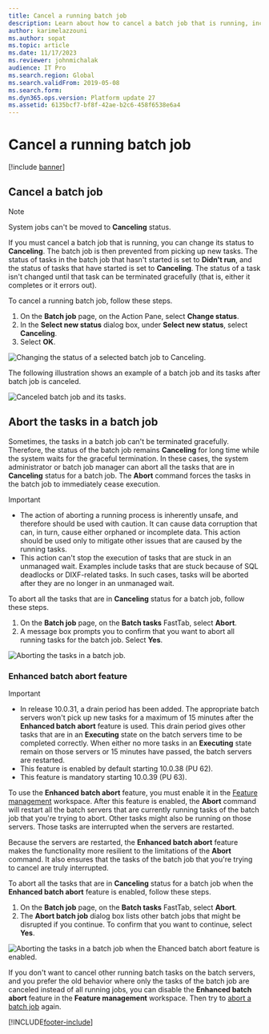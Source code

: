 ```yaml
---
title: Cancel a running batch job
description: Learn about how to cancel a batch job that is running, including overviews on aborting tasks in a batch job and enhanced batch abort features.
author: karimelazzouni
ms.author: sopat
ms.topic: article
ms.date: 11/17/2023
ms.reviewer: johnmichalak
audience: IT Pro 
ms.search.region: Global
ms.search.validFrom: 2019-05-08
ms.search.form: 
ms.dyn365.ops.version: Platform update 27
ms.assetid: 6135bcf7-bf8f-42ae-b2c6-458f6538e6a4
---
```


# <a id="legacy-abort"></a>Cancel a running batch job

[!include [banner](../includes/banner.md)]

## Cancel a batch job

> [!NOTE]
> System jobs can't be moved to **Canceling** status.

If you must cancel a batch job that is running, you can change its status to **Canceling**. The batch job is then prevented from picking up new tasks. The status of tasks in the batch job that hasn't started is set to **Didn't run**, and the status of tasks that have started is set to **Canceling**. The status of a task isn't changed until that task can be terminated gracefully (that is, either it completes or it errors out).

To cancel a running batch job, follow these steps.

1. On the **Batch job** page, on the Action Pane, select **Change status**.
1. In the **Select new status** dialog box, under **Select new status**, select **Canceling**.
1. Select **OK**.

![Changing the status of a selected batch job to Canceling.](./media/cancelling-a-batch-job.png)

The following illustration shows an example of a batch job and its tasks after batch job is canceled.

![Canceled batch job and its tasks.](./media/cancelled-batchjob.png)

## Abort the tasks in a batch job

Sometimes, the tasks in a batch job can't be terminated gracefully. Therefore, the status of the batch job remains **Canceling** for long time while the system waits for the graceful termination. In these cases, the system administrator or batch job manager can abort all the tasks that are in **Canceling** status for a batch job. The **Abort** command forces the tasks in the batch job to immediately cease execution.

> [!IMPORTANT]
> - The action of aborting a running process is inherently unsafe, and therefore should be used with caution. It can cause data corruption that can, in turn, cause either orphaned or incomplete data. This action should be used only to mitigate other issues that are caused by the running tasks.
> - This action can't stop the execution of tasks that are stuck in an unmanaged wait. Examples include tasks that are stuck because of SQL deadlocks or DIXF-related tasks. In such cases, tasks will be aborted after they are no longer in an unmanaged wait.

To abort all the tasks that are in **Canceling** status for a batch job, follow these steps.

1. On the **Batch job** page, on the **Batch tasks** FastTab, select **Abort**.
1. A message box prompts you to confirm that you want to abort all running tasks for the batch job. Select **Yes**.

![Aborting the tasks in a batch job.](./media/aborting-a-batch-job.png)

### Enhanced batch abort feature

> [!IMPORTANT]
> - In release 10.0.31, a drain period has been added. The appropriate batch servers won't pick up new tasks for a maximum of 15 minutes after the **Enhanced batch abort** feature is used. This drain period gives other tasks that are in an **Executing** state on the batch servers time to be completed correctly. When either no more tasks in an **Executing** state remain on those servers or 15 minutes have passed, the batch servers are restarted.
> - This feature is enabled by default starting 10.0.38 (PU 62).
> - This feature is mandatory starting 10.0.39 (PU 63).

To use the **Enhanced batch abort** feature, you must enable it in the [Feature management](../../fin-ops/get-started/feature-management/feature-management-overview.md) workspace. After this feature is enabled, the **Abort** command will restart all the batch servers that are currently running tasks of the batch job that you're trying to abort. Other tasks might also be running on those servers. Those tasks are interrupted when the servers are restarted.

Because the servers are restarted, the **Enhanced batch abort** feature makes the functionality more resilient to the limitations of the **Abort** command. It also ensures that the tasks of the batch job that you're trying to cancel are truly interrupted.

To abort all the tasks that are in **Canceling** status for a batch job when the **Enhanced batch abort** feature is enabled, follow these steps.

1. On the **Batch job** page, on the **Batch tasks** FastTab, select **Abort**.
2. The **Abort batch job** dialog box lists other batch jobs that might be disrupted if you continue. To confirm that you want to continue, select **Yes**.

![Aborting the tasks in a batch job when the Ehanced batch abort feature is enabled.](./media/enhanceabort-a-batchjob.png)

If you don't want to cancel other running batch tasks on the batch servers, and you prefer the old behavior where only the tasks of the batch job are canceled instead of all running jobs, you can disable the **Enhanced batch abort** feature in the **Feature management** workspace. Then try to [abort a batch job](#abort-the-tasks-in-a-batch-job) again.

[!INCLUDE[footer-include](../../../includes/footer-banner.md)]
